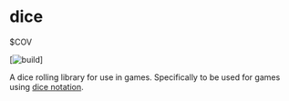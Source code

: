 # dice

$COV

[![build](https://drone.preeper.org/api/badges/octocat/dice/status.svg)]

A dice rolling library for use in games. Specifically to be used for games using [dice notation](https://en.wikipedia.org/wiki/Dice_notation).
